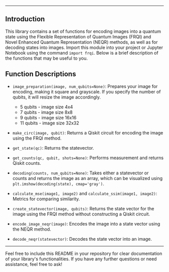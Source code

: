 
---

## Introduction

This library contains a set of functions for encoding images into a quantum state using the Flexible Representation of Quantum Images (FRQI) and Novel Enhanced Quantum Representation (NEQR) methods, as well as for decoding states into images. Import this module into your project or Jupyter Notebook using the command `import frqi`. Below is a brief description of the functions that may be useful to you.

## Function Descriptions

- `image_preparation(image, num_qubits=None)`: Prepares your image for encoding, making it square and grayscale. If you specify the number of qubits, it will resize the image accordingly.
  - 5 qubits - image size 4x4
  - 7 qubits - image size 8x8
  - 9 qubits - image size 16x16
  - 11 qubits - image size 32x32

- `make_circ(image, qubit)`: Returns a Qiskit circuit for encoding the image using the FRQI method.

- `get_state(qc)`: Returns the statevector.

- `get_counts(qc, qubit, shots=None)`: Performs measurement and returns Qiskit counts.

- `decoding(counts, num_qubits=None)`: Takes either a statevector or counts and returns the image as an array, which can be visualized using `plt.imshow(decoding(state), cmap='gray')`.

- `calculate_mse(image1, image2)` and `calculate_ssim(image1, image2)`: Metrics for comparing similarity.

- `create_statevector(image, qubits)`: Returns the state vector for the image using the FRQI method without constructing a Qiskit circuit.

- `encode_image_neqr(image)`: Encodes the image into a state vector using the NEQR method.

- `decode_neqr(statevector)`: Decodes the state vector into an image.

---

Feel free to include this README in your repository for clear documentation of your library's functionalities. If you have any further questions or need assistance, feel free to ask!

